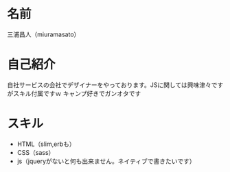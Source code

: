 # 名前
三浦昌人（miuramasato）

# 自己紹介
自社サービスの会社でデザイナーをやっております。JSに関しては興味津々ですがスキル付属ですｗ
キャンプ好きでガンオタです

# スキル
- HTML（slim,erbも）
- CSS（sass）
- js（jqueryがないと何も出来ません。ネイティブで書きたいです）
